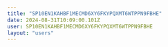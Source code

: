 ```yaml
---
title: "SP10EN1KAHBF1MECMD6XY6FKYPQXMT6WTPPN9FBHE"
date: 2024-08-31T10:09:00.101Z
user: SP10EN1KAHBF1MECMD6XY6FKYPQXMT6WTPPN9FBHE
layout: "users"
---
```

    